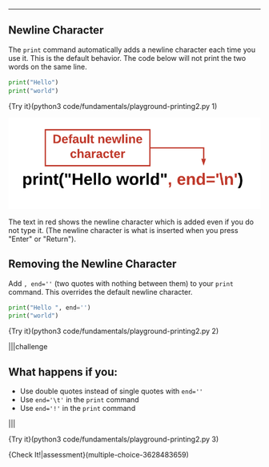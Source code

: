 ----------

## Newline Character
The `print` command automatically adds a newline character each time you use it. This is the default behavior. The code below will not print the two words on the same line.

```python
print("Hello")
print("world")
```

{Try it}(python3 code/fundamentals/playground-printing2.py 1)

![Newline Character](.guides/images/newline-character.png)

The text in red shows the newline character which is added even if you do not type it. (The newline character is what is inserted when you press "Enter" or "Return").

## Removing the Newline Character
Add `, end=''` (two quotes with nothing between them) to your `print` command. This overrides the default newline character.

```python
print("Hello ", end='')
print("world")
```

{Try it}(python3 code/fundamentals/playground-printing2.py 2)

|||challenge
## What happens if you:
* Use double quotes instead of single quotes with `end=''`
* Use `end='\t'` in the `print` command
* Use `end='!'` in the `print` command

|||

{Try it}(python3 code/fundamentals/playground-printing2.py 3)

{Check It!|assessment}(multiple-choice-3628483659)
